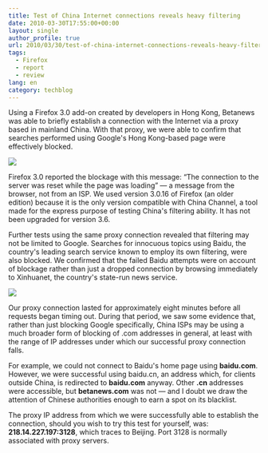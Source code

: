 ```yaml
---
title: Test of China Internet connections reveals heavy filtering
date: 2010-03-30T17:55:00+00:00
layout: single
author_profile: true
url: 2010/03/30/test-of-china-internet-connections-reveals-heavy-filtering/
tags:
  - Firefox
  - report
  - review
lang: en
category: techblog
---
```

Using a Firefox 3.0 add-on created by developers in Hong Kong, Betanews was able to briefly establish a connection with the Internet via a proxy based in mainland China. With that proxy, we were able to confirm that searches performed using Google's Hong Kong-based page were effectively blocked.

[![](http://2.bp.blogspot.com/_vaUVXcmC3OI/S7IzNEd8wXI/AAAAAAAABag/4h_SosNCF5U/s400/4761.jpg)](http://2.bp.blogspot.com/_vaUVXcmC3OI/S7IzNEd8wXI/AAAAAAAABag/4h_SosNCF5U/s1600-h/4761.jpg)

Firefox 3.0 reported the blockage with this message: “The connection to the server was reset while the page was loading” — a message from the browser, not from an ISP. We used version 3.0.16 of Firefox (an older edition) because it is the only version compatible with China Channel, a tool made for the express purpose of testing China's filtering ability. It has not been upgraded for version 3.6.

Further tests using the same proxy connection revealed that filtering may not be limited to Google. Searches for innocuous topics using Baidu, the country's leading search service known to employ its own filtering, were also blocked. We confirmed that the failed Baidu attempts were on account of blockage rather than just a dropped connection by browsing immediately to Xinhuanet, the country's state-run news service.

[![](http://3.bp.blogspot.com/_vaUVXcmC3OI/S7IzOlbdHUI/AAAAAAAABak/nEtrhgLIHJw/s400/4762.jpg)](http://3.bp.blogspot.com/_vaUVXcmC3OI/S7IzOlbdHUI/AAAAAAAABak/nEtrhgLIHJw/s1600-h/4762.jpg)

Our proxy connection lasted for approximately eight minutes before all requests began timing out. During that period, we saw some evidence that, rather than just blocking Google specifically, China ISPs may be using a much broader form of blocking of .com addresses in general, at least with the range of IP addresses under which our successful proxy connection falls.

For example, we could not connect to Baidu's home page using **baidu.com**. However, we were successful using baidu.cn, an address which, for clients outside China, is redirected to **baidu.com** anyway. Other **.cn** addresses were accessible, but **betanews.com** was not — and I doubt we draw the attention of Chinese authorities enough to earn a spot on its blacklist.

The proxy IP address from which we were successfully able to establish the connection, should you wish to try this test for yourself, was: **218.14.227.197:3128**, which traces to Beijing. Port 3128 is normally associated with proxy servers.